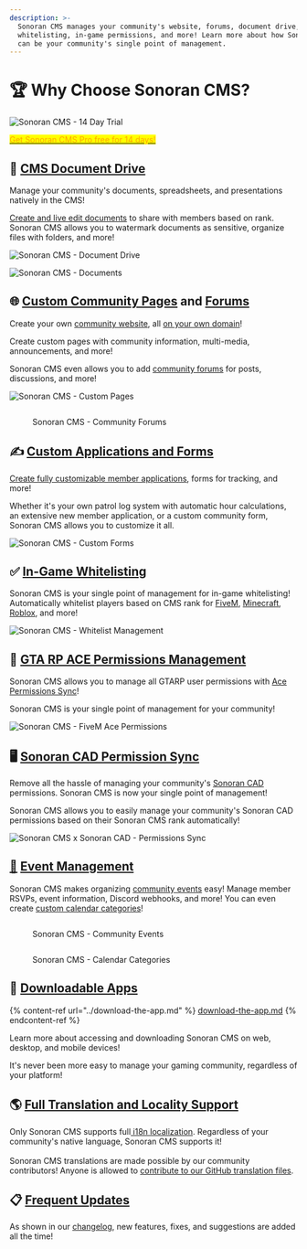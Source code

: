 ```yaml
---
description: >-
  Sonoran CMS manages your community's website, forums, document drive,
  whitelisting, in-game permissions, and more! Learn more about how Sonoran CMS
  can be your community's single point of management.
---
```


# 🏆 Why Choose Sonoran CMS?

![Sonoran CMS - 14 Day Trial](<../.gitbook/assets/Trial - B.png>)

<mark style="color:orange;"></mark>[<mark style="color:orange;">Get Sonoran CMS Pro free for 14 days!</mark>](../pricing/pricing-faq/#free-trial-sonoran-cms-pro)<mark style="color:orange;"></mark>

## 📂 [CMS Document Drive](../tutorials/getting-started/your-drive-and-documents.md)

Manage your community's documents, spreadsheets, and presentations natively in the CMS!

[Create and live edit documents](../tutorials/getting-started/your-drive-and-documents.md) to share with members based on rank. Sonoran CMS allows you to watermark documents as sensitive, organize files with folders, and more!

![Sonoran CMS - Document Drive](../.gitbook/assets/docspromo2.png)

![Sonoran CMS - Documents](../.gitbook/assets/cms-promo2.png)

## 🌐 [Custom Community Pages](../tutorials/customization/custom-pages.md) and [Forums](../tutorials/getting-started/forum-system.md)

Create your own [community website](../tutorials/customization/custom-pages.md), all [on your own domain](../tutorials/customization/custom-domain.md)!

Create custom pages with community information, multi-media, announcements, and more!

Sonoran CMS even allows you to add [community forums](../tutorials/getting-started/forum-system.md) for posts, discussions, and more!

![Sonoran CMS - Custom Pages](../.gitbook/assets/pg-builder2.png)

<figure><img src="../.gitbook/assets/rectangle.png" alt=""><figcaption><p>Sonoran CMS - Community Forums</p></figcaption></figure>

## ✍️ [Custom Applications and Forms](../tutorials/getting-started/creating-custom-forms.md)

[Create fully customizable member applications](../tutorials/getting-started/creating-custom-forms.md), forms for tracking, and more!

Whether it's your own patrol log system with automatic hour calculations, an extensive new member application, or a custom community form, Sonoran CMS allows you to customize it all.

![Sonoran CMS - Custom Forms](../.gitbook/assets/cms-ft-forms.png)

## ✅ [In-Game Whitelisting](../integration-capabilities/in-game-integration-resources/gta-rp-integrations/available-resources/whitelist.md)

Sonoran CMS is your single point of management for in-game whitelisting! Automatically whitelist players based on CMS rank for [FiveM](../integration-capabilities/in-game-integration-resources/gta-rp-integrations/available-resources/whitelist.md), [Minecraft](../integration-capabilities/in-game-integration-resources/minecraft-integrations/available-resources/whitelist.md), [Roblox](../integration-capabilities/in-game-integration-resources/roblox-integrations/available-resources/whitelist.md), and more!

![Sonoran CMS - Whitelist Management](../.gitbook/assets/CMS-WL.png)

## 🚫 [GTA RP ACE Permissions Management](../integration-capabilities/in-game-integration-resources/gta-rp-integrations/available-resources/ace-permission-sync.md)

Sonoran CMS allows you to manage all GTARP user permissions with [Ace Permissions Sync](../integration-capabilities/in-game-integration-resources/gta-rp-integrations/available-resources/ace-permission-sync.md)!

Sonoran CMS is your single point of management for your community!

![Sonoran CMS - FiveM Ace Permissions](../.gitbook/assets/CMS-Ace-Sync.png)

## 🖥️ [Sonoran CAD Permission Sync](../integration-capabilities/sonoran-cad-sync.md)

Remove all the hassle of managing your community's [Sonoran CAD](https://info.sonorancad.com/why-choose-sonoran-cad/about) permissions. Sonoran CMS is now your single point of management!

Sonoran CMS allows you to easily manage your community's Sonoran CAD permissions based on their Sonoran CMS rank automatically!

![Sonoran CMS x Sonoran CAD - Permissions Sync](../.gitbook/assets/CMS-CAD-Sync.png)

## [📅](https://emojipedia.org/calendar/) [Event Management](../tutorials/calendars/community-events.md)

Sonoran CMS makes organizing [community events](../tutorials/calendars/community-events.md) easy! Manage member RSVPs, event information, Discord webhooks, and more! You can even create [custom calendar categories](../tutorials/calendars/community-calendar-categories.md)!

<figure><img src="../.gitbook/assets/image (12).png" alt=""><figcaption><p>Sonoran CMS - Community Events</p></figcaption></figure>

<figure><img src="../.gitbook/assets/image (9).png" alt=""><figcaption><p>Sonoran CMS - Calendar Categories</p></figcaption></figure>

## 📱 [Downloadable Apps](../download-the-app.md)

{% content-ref url="../download-the-app.md" %}
[download-the-app.md](../download-the-app.md)
{% endcontent-ref %}

Learn more about accessing and downloading Sonoran CMS on web, desktop, and mobile devices!

It's never been more easy to manage your gaming community, regardless of your platform!

## 🌎 [Full Translation and Locality Support](../developer-api-documentation/translation-support.md)

Only Sonoran CMS supports full[ i18n localization](../developer-api-documentation/translation-support.md). Regardless of your community's native language, Sonoran CMS supports it!\
\
Sonoran CMS translations are made possible by our community contributors! Anyone is allowed to [contribute to our GitHub translation files](https://github.com/Sonoran-Software/sonorancms\_translations).

## 📋 [Frequent Updates](../roadmap/changelog.md)

As shown in our [changelog](../roadmap/changelog.md), new features, fixes, and suggestions are added all the time!
